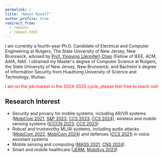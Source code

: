 ```yaml
---
permalink: /
title: "About Myself"
author_profile: true
redirect_from: 
  - /about/
  - /about.html
---
```

I am currently a fourth-year Ph.D. Candidate of Electrical and Computer Engineering at Rutgers, The State University of New Jersey, New Brunswick, advised by [Prof. Yingying (Jennifer) Chen](https://www.winlab.rutgers.edu/~yychen/) (Fellow of IEEE, ACM, AAIA, NAI). I obtained my Master's degree of Computer Science at Rutgers, the State University of New Jersey, New Brunswick, and Bachelor's degree of Information Security from Huazhong University of Science and Technology, Wuhan. 

<font color='red'> I am on the job market in the 2024-2025 cycle, please feel free to reach out! </font>

Research Interest
----------
- Security and privacy for mobile systems, including AR/VR systems ([MobiCom 2021](https://www.winlab.rutgers.edu/~yychen/papers/FaceMic.pdf), [S&P 2023](https://eceweb1.rutgers.edu/~daisylab/papers/Privacy%20Leakage%20via%20Unrestricted%20Motion-Position%20Sensors%20in%20the%20Age%20of%20Virtual%20Reality.pdf), [CCS 2023](https://web.njit.edu/~cs638/paper/FaceReader%20Unobtrusively%20Mining%20Vital%20Signs%20and%20Vital%20Sign%20Embedded%20Sensitive%20Info%20via%20ARVR%20Motion%20Sensors.pdf), [CCS 2024](https://www.winlab.rutgers.edu/~yychen/daisylab/papers/SAFARI%20Speech-Associated%20Facial%20Authentication%20for%20ARVR%20Settings%20via%20Robust%20VIbration%20Signatures.pdf)), wireless and mobile sensing systems ([ICCCN 2023](https://www.winlab.rutgers.edu/~yychen/daisylab/papers/Stealthy%20Backdoor%20Attack%20on%20RF%20Signal%20Classification.pdf), [CCS 2023](https://web.njit.edu/~cs638/paper/Privacy%20Leakage%20via%20Speech-induced%20Vibrations%20on%20Room%20Objects.pdf))
- Robust and trustworthy ML/AI systems, including audio attacks ([MobiCom 2022](https://www.winlab.rutgers.edu/~yychen/papers/Audio-domain%20Position-independent%20Backdoor%20Attack%20via%20Subsecond%20Triggers.pdf), [MobiCom 2024](https://www.winlab.rutgers.edu/~yychen/daisylab/papers/Inaudible%20Backdoor%20Attack%20via%20Stealthy%20Frequency%20Trigger%20Injection%20in%20Audio%20Spectrogram.pdf)) and defenses ([CCS 2021](https://www.winlab.rutgers.edu/~yychen/papers/Robust%20Detection%20of%20Machine-induced%20Audio%20Attacks%20in%20Intelligent%20Audio%20Systems%20with%20Microphone%20Array.pdf)) in voice assistant systems
- Mobile sensing and computing ([MASS 2021](https://www.winlab.rutgers.edu/~yychen/papers/(MASS'21)%20Environment-independent%20In-baggage%20Object%20Identification%20Using%20WiFi%20Signals.pdf), [CNS 2024](https://ieeexplore.ieee.org/stamp/stamp.jsp?arnumber=10735583))
- Smart and mobile healthcare ([JERM](https://arxiv.org/pdf/2110.08401), [MobiSys 2023](https://web.njit.edu/~cs638/paper/Passive%20Vital%20Sign%20Monitoring%20via%20Facial%20Vibrations%20Leveraging%20ARVR%20Headsets.pdf))

